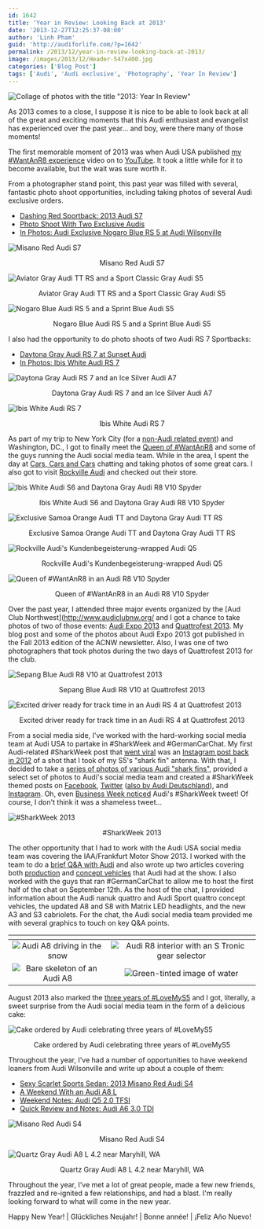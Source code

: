 ```yaml
---
id: 1642
title: 'Year in Review: Looking Back at 2013'
date: '2013-12-27T12:25:37-08:00'
author: 'Linh Pham'
guid: 'http://audiforlife.com/?p=1642'
permalink: /2013/12/year-in-review-looking-back-at-2013/
image: /images/2013/12/Header-547x400.jpg
categories: ['Blog Post']
tags: ['Audi', 'Audi exclusive', 'Photography', 'Year In Review']
---
```


![Collage of photos with the title "2013: Year In Review"](/images/2013/12/Header.jpg)

As 2013 comes to a close, I suppose it is nice to be able to look back at all of the great and exciting moments that this Audi enthusiast and evangelist has experienced over the past year... and boy, were there many of those moments!

The first memorable moment of 2013 was when Audi USA published [my #WantAnR8 experience](/tag/wantanr8weekend/) video on to [YouTube](http://www.youtube.com/watch?v=KoEIkXAih78). It took a little while for it to become available, but the wait was sure worth it.

From a photographer stand point, this past year was filled with several, fantastic photo shoot opportunities, including taking photos of several Audi exclusive orders.

* [Dashing Red Sportback: 2013 Audi S7](/2013/02/dashing-red-sportback-2013-audi-s7/)
* [Photo Shoot With Two Exclusive Audis](/2013/04/photo-shoot-with-two-exclusive-audis/)
* [In Photos: Audi Exclusive Nogaro Blue RS 5 at Audi Wilsonville](/2013/06/in-photos-audi-exclusive-nogaro-blue-rs-5-at-audi-wilsonville/)

![Misano Red Audi S7](/images/2013/02/L1002130_Medium.jpg)
<center>Misano Red Audi S7</center>

![Aviator Gray Audi TT RS and a Sport Classic Gray Audi S5](/images/2013/04/L1003664-Edit.jpg)
<center>Aviator Gray Audi TT RS and a Sport Classic Gray Audi S5</center>

![Nogaro Blue Audi RS 5 and a Sprint Blue Audi S5](/images/2013/06/DSC00319_medium.jpg)
<center>Nogaro Blue Audi RS 5 and a Sprint Blue Audi S5</center>

I also had the opportunity to do photo shoots of two Audi RS 7 Sportbacks:

* [Daytona Gray Audi RS 7 at Sunset Audi](/2013/11/daytona-gray-audi-rs-7-at-sunset-audi/)
* [In Photos: Ibis White Audi RS 7](/2013/12/in-photos-ibis-white-audi-rs-7/)

![Daytona Gray Audi RS 7 and an Ice Silver Audi A7](/images/2013/11/D8E_0139_Medium.jpg)
<center>Daytona Gray Audi RS 7 and an Ice Silver Audi A7</center>

![Ibis White Audi RS 7](/images/2013/12/D8E_0321_Medium.jpg)
<center>Ibis White Audi RS 7</center>

As part of my trip to New York City (for a [non-Audi related event](http://blog.wwdt.me/2013/09/visiting-nyc-for-the-special-wait-wait-cinecast/)) and Washington, DC., I got to finally meet the [Queen of #WantAnR8](https://twitter.com/jmdc88) and some of the guys running the Audi social media team. While in the area, I spent the day at [Cars, Cars and Cars](/2013/05/in-photos-audis-at-cars-cars-cars/) chatting and taking photos of some great cars. I also got to visit [Rockville Audi](http://www.rockville-audi.com/) and checked out their store.

![Ibis White Audi S6 and Daytona Gray Audi R8 V10 Spyder](/images/2013/05/L1003944.jpg)
<center>Ibis White Audi S6 and Daytona Gray Audi R8 V10 Spyder</center>

![Exclusive Samoa Orange Audi TT and Daytona Gray Audi TT RS](/images/2013/05/L1004014.jpg)
<center>Exclusive Samoa Orange Audi TT and Daytona Gray Audi TT RS</center>

![Rockville Audi's Kundenbegeisterung-wrapped Audi Q5](/images/2013/05/L1004035.jpg)
<center>Rockville Audi's Kundenbegeisterung-wrapped Audi Q5</center>

![Queen of #WantAnR8 in an Audi R8 V10 Spyder](/images/2013/05/L1004056.jpg)
<center>Queen of #WantAnR8 in an Audi R8 V10 Spyder</center>

Over the past year, I attended three major events organized by the [Aud Club Northwest](<http://www.audiclubnw.org/> and I got a chance to take photos of two of those events: [Audi Expo 2013](/2013/06/a-visit-to-audi-expo-2013/) and [Quattrofest 2013](/2013/12/quattrofest-2013-from-a-photographers-point-of-view/). My blog post and some of the photos about Audi Expo 2013 got published in the Fall 2013 edition of the ACNW newsletter. Also, I was one of two photographers that took photos during the two days of Quattrofest 2013 for the club.

![Sepang Blue Audi R8 V10 at Quattrofest 2013](/images/2013/12/DSC_6343_Medium.jpg)
<center>Sepang Blue Audi R8 V10 at Quattrofest 2013</center>

![Excited driver ready for track time in an Audi RS 4 at Quattrofest 2013](/images/2013/12/DSC_2966_Medium.jpg)
<center>Excited driver ready for track time in an Audi RS 4 at Quattrofest 2013</center>

From a social media side, I've worked with the hard-working social media team at Audi USA to partake in #SharkWeek and #GermanCarChat. My first Audi-related #SharkWeek post that [went viral](http://instagram.com/p/OSlAO1umCD/) was an [Instagram post back in 2012](http://instagram.com/p/OIqSlPEa97/) of a shot that I took of my S5's "shark fin" antenna. With that, I decided to take a [series of photos of various Audi "shark fins"](/2013/08/shark-week-audi-style/), provided a select set of photos to Audi's social media team and created a #SharkWeek themed posts on [Facebook](https://www.facebook.com/media/set/?set=a.10151514761401470.1073741840.96585976469&type=1), [Twitter](https://twitter.com/Audi/statuses/365867677203435521) ([also by Audi Deutschland](https://twitter.com/Audi_Online/status/365869303641284608)), and [Instagram](http://instagram.com/p/czIo_TOmMO/). Oh, even [Business Week noticed](http://www.businessinsider.com/13-brands-that-shamelessly-tweeted-about-shark-week-2013-8) Audi's #SharkWeek tweet! Of course, I don't think it was a shameless tweet...

![#SharkWeek 2013](/images/2013/08/DSC01033_medium.jpg)
<center>#SharkWeek 2013</center>

The other opportunity that I had to work with the Audi USA social media team was covering the IAA/Frankfurt Motor Show 2013. I worked with the team to do a [brief Q&A with Audi](/2013/09/qa-with-audi-usa/) and also wrote up two articles covering both [production](/2013/09/audi-production-vehicles-at-iaa-2013/) and [concept vehicles](/2013/09/audi-concept-vehicles-at-iaa-2013/) that Audi had at the show. I also worked with the guys that ran #GermanCarChat to allow me to host the first half of the chat on September 12th. As the host of the chat, I provided information about the Audi nanuk quattro and Audi Sport quattro concept vehicles, the updated A8 and S8 with Matrix LED headlights, and the new A3 and S3 cabriolets. For the chat, the Audi social media team provided me with several graphics to touch on key Q&A points.

| <!-- --> | <!-- --> |
| :------: | :------: |
| ![Audi A8 driving in the snow](/images/2013/09/A8.jpg) | ![Audi R8 interior with an S Tronic gear selector](/images/2013/09/stronic.jpg) |
| ![Bare skeleton of an Audi A8](/images/2013/09/Audi_ultra.jpg) | ![Green-tinted image of water](/images/2013/09/biofuels.jpg) |

August 2013 also marked the [three years of #LoveMyS5](/2013/08/three-years-of-lovemys5/) and I got, literally, a sweet surprise from the Audi social media team in the form of a delicious cake:

![Cake ordered by Audi celebrating three years of #LoveMyS5](/images/2013/12/Audi_Cake_Medium.jpg)
<center>Cake ordered by Audi celebrating three years of #LoveMyS5</center>

Throughout the year, I've had a number of opportunities to have weekend loaners from Audi Wilsonville and write up about a couple of them:

* [Sexy Scarlet Sports Sedan: 2013 Misano Red Audi S4](/2013/01/sexy-scarlet-sports-sedan-2013-audi-s4/)
* [A Weekend With an Audi A8 L](/2013/08/a-weekend-with-an-audi-a8-l/)
* [Weekend Notes: Audi Q5 2.0 TFSI](/2013/11/weekend-notes-audi-q5-2-0tfsi/)
* [Quick Review and Notes: Audi A6 3.0 TDI](/2013/12/quick-review-and-notes-audi-a6-3-0-tdi/)

![Misano Red Audi S4](/images/2013/01/L1002182_medium.jpg)
<center>Misano Red Audi S4</center>

![Quartz Gray Audi A8 L 4.2 near Maryhill, WA](/images/2013/08/DSC01920_medium.jpg)
<center>Quartz Gray Audi A8 L 4.2 near Maryhill, WA</center>

Throughout the year, I've met a lot of great people, made a few new friends, frazzled and re-ignited a few relationships, and had a blast. I'm really looking forward to what will come in the new year.

Happy New Year! | Glückliches Neujahr! | Bonne année! | ¡Feliz Año Nuevo!
